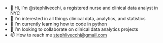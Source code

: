 - 👋 Hi, I’m @stephlivecchi, a registered nurse and clinical data analyst in NYC
- 👀 I’m interested in all things clinical data, analytics, and statistics
- 🌱 I’m currently learning how to code in python
- 💞️ I’m looking to collaborate on clinical data analytics projects
- 📫 How to reach me stephlivecchi@gmail.com

<!---
stephlivecchi/stephlivecchi is a ✨ special ✨ repository because its `README.md` (this file) appears on your GitHub profile.
You can click the Preview link to take a look at your changes.
--->
